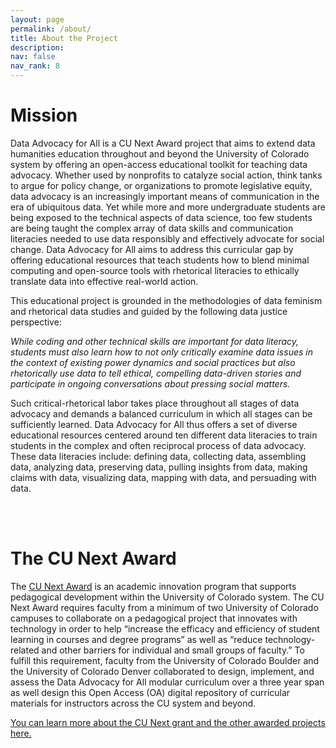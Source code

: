 ```yaml
---
layout: page
permalink: /about/
title: About the Project
description:
nav: false
nav_rank: 8
---
```


# Mission

Data Advocacy for All is a CU Next Award project that aims to extend data humanities education throughout and beyond the University of Colorado system by offering an open-access educational toolkit for teaching data advocacy. Whether used by nonprofits to catalyze social action, think tanks to argue for policy change, or organizations to promote legislative equity, data advocacy is an increasingly important means of communication in the era of ubiquitous data. Yet while more and more undergraduate students are being exposed to the technical aspects of data science, too few students are being taught the complex array of data skills and communication literacies needed to use data responsibly and effectively advocate for social change. Data Advocacy for All aims to address this curricular gap by offering educational resources that teach students how to blend minimal computing and open-source tools with rhetorical literacies to ethically translate data into effective real-world action. 

This educational project is grounded in the methodologies of data feminism and rhetorical data studies and guided by the following data justice perspective: 

_While coding and other technical skills are important for data literacy, students must also learn how to not only critically examine data issues in the context of existing power dynamics and social practices but also rhetorically use data to tell ethical, compelling data-driven stories and participate in ongoing conversations about pressing social matters._

Such critical-rhetorical labor takes place throughout all stages of data advocacy and demands a balanced curriculum in which all stages can be sufficiently learned. Data Advocacy for All thus offers a set of diverse educational resources centered around ten different data literacies to train students in the complex and often reciprocal process of data advocacy. These data literacies include: defining data, collecting data, assembling data, analyzing data, preserving data, pulling insights from data, making claims with data, visualizing data, mapping with data, and persuading with data. 

<br><br>
# The CU Next Award

The [CU Next Award](https://www.cu.edu/oaa/academic-innovation-programs/cu-next-award) is an academic innovation program that supports pedagogical development within the University of Colorado system. The CU Next Award requires faculty from a minimum of two University of Colorado campuses to collaborate on a pedagogical project that innovates with technology in order to help “increase the efficacy and efficiency of student learning in courses and degree programs” as well as “reduce technology-related and other barriers for individual and small groups of faculty.” To fulfill this requirement, faculty from the University of Colorado Boulder and the University of Colorado Denver collaborated to design, implement, and assess the Data Advocacy for All modular curriculum over a three year span as well design this Open Access (OA) digital repository of curricular materials for instructors across the CU system and beyond. 

[You can learn more about the CU Next grant and the other awarded projects here.](https://www.cu.edu/oaa/academic-innovation-programs/cu-next-award)
<br><br>
<!--# Cite This Project-->
